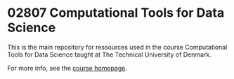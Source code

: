 # 02807 Computational Tools for Data Science
This is the main repository for ressources used in the course Computational Tools for Data Science taught at The Technical University of Denmark.

For more info, see the [course homepage](http://www2.compute.dtu.dk/courses/02807/2019/).